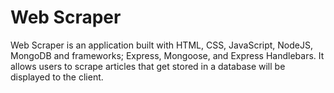 # Web Scraper

Web Scraper is an application built with HTML, CSS, JavaScript, NodeJS, MongoDB and frameworks; Express, Mongoose, and Express Handlebars.
It allows users to scrape articles that get stored in a database will be displayed to the client.
